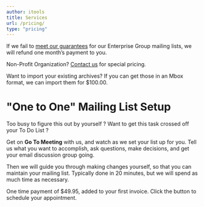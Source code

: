```yaml
---
author: itools
title: Services
url: /pricing/
type: "pricing"
---
```


If we fail to [meet our guarantees](https://www.mail-list.com/plain-spoken-guarantee/) for our Enterprise Group mailing lists, we will refund one month’s payment to you.

Non-Profit Organization? [Contact us](https://www.mail-list.com/contact-us/) for special pricing.

Want to import your existing archives? If you can get those in an Mbox format, we can import them for $100.00.

# "One to One" Mailing List Setup
Too busy to figure this out by yourself ? Want to get this task crossed off your To Do List ?

Get on **Go To Meeting** with us, and watch as we set your list up for you.
Tell us what you want to accomplish, ask questions, make decisions, and get your email discussion group going.

Then we will guide you through making changes yourself, so that you can maintain your mailing list.
Typically done in 20 minutes, but we will spend as much time as necessary.

One time payment of $49.95, added to your first invoice. Click the button to schedule your appointment.

